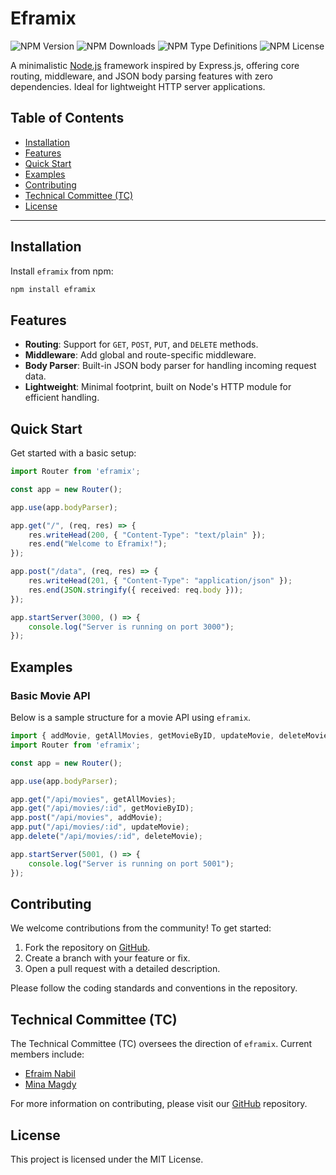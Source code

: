 # Eframix

![NPM Version](https://img.shields.io/npm/v/eframix)
![NPM Downloads](https://img.shields.io/npm/dy/eframix)
![NPM Type Definitions](https://img.shields.io/npm/types/eframix)
![NPM License](https://img.shields.io/npm/l/eframix)

A minimalistic [Node.js](https://nodejs.org/en) framework inspired by Express.js, offering core routing, middleware, and JSON body parsing features with zero dependencies. Ideal for lightweight HTTP server applications.

## Table of Contents

- [Installation](#installation)
- [Features](#features)
- [Quick Start](#quick-start)
- [Examples](#examples)
- [Contributing](#contributing)
- [Technical Committee (TC)](#technical-committee-tc)
- [License](#license)

---

## Installation

Install `eframix` from npm:

```bash
npm install eframix
```

## Features

- **Routing**: Support for `GET`, `POST`, `PUT`, and `DELETE` methods.
- **Middleware**: Add global and route-specific middleware.
- **Body Parser**: Built-in JSON body parser for handling incoming request data.
- **Lightweight**: Minimal footprint, built on Node's HTTP module for efficient handling.

## Quick Start

Get started with a basic setup:

```typescript
import Router from 'eframix';

const app = new Router();

app.use(app.bodyParser);

app.get("/", (req, res) => {
    res.writeHead(200, { "Content-Type": "text/plain" });
    res.end("Welcome to Eframix!");
});

app.post("/data", (req, res) => {
    res.writeHead(201, { "Content-Type": "application/json" });
    res.end(JSON.stringify({ received: req.body }));
});

app.startServer(3000, () => {
    console.log("Server is running on port 3000");
});
```

## Examples

### Basic Movie API

Below is a sample structure for a movie API using `eframix`.

```typescript
import { addMovie, getAllMovies, getMovieByID, updateMovie, deleteMovie } from './routes/movieRoutes';
import Router from 'eframix';

const app = new Router();

app.use(app.bodyParser);

app.get("/api/movies", getAllMovies);
app.get("/api/movies/:id", getMovieByID);
app.post("/api/movies", addMovie);
app.put("/api/movies/:id", updateMovie);
app.delete("/api/movies/:id", deleteMovie);

app.startServer(5001, () => {
    console.log("Server is running on port 5001");
});
```

## Contributing

We welcome contributions from the community! To get started:
1. Fork the repository on [GitHub](https://github.com/efraimnabil/eframix).
2. Create a branch with your feature or fix.
3. Open a pull request with a detailed description.

Please follow the coding standards and conventions in the repository.

## Technical Committee (TC)

The Technical Committee (TC) oversees the direction of `eframix`. Current members include:
- [Efraim Nabil](https://github.com/efraimnabil)
- [Mina Magdy](https://github.com/MiinaMagdy)

For more information on contributing, please visit our [GitHub](https://github.com/efraimnabil/eframix) repository.

## License

This project is licensed under the MIT License.
